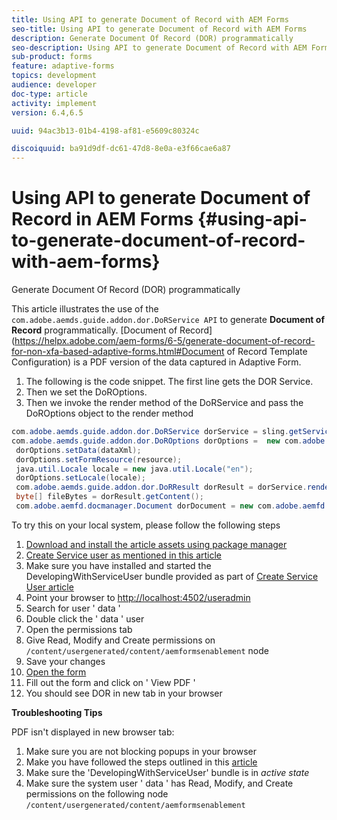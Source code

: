 ```yaml
---
title: Using API to generate Document of Record with AEM Forms
seo-title: Using API to generate Document of Record with AEM Forms
description: Generate Document Of Record (DOR) programmatically
seo-description: Using API to generate Document of Record with AEM Forms
sub-product: forms
feature: adaptive-forms
topics: development
audience: developer
doc-type: article
activity: implement
version: 6.4,6.5

uuid: 94ac3b13-01b4-4198-af81-e5609c80324c

discoiquuid: ba91d9df-dc61-47d8-8e0a-e3f66cae6a87
---
```


# Using API to generate Document of Record in AEM Forms {#using-api-to-generate-document-of-record-with-aem-forms}

Generate Document Of Record (DOR) programmatically

This article illustrates the use of the `com.adobe.aemds.guide.addon.dor.DoRService API` to generate **Document of Record** programmatically. [Document of Record](https://helpx.adobe.com/aem-forms/6-5/generate-document-of-record-for-non-xfa-based-adaptive-forms.html#Document of Record Template Configuration) is a PDF version of the data captured in Adaptive Form.

1. The following is the code snippet. The first line gets the DOR Service.
1. Then we set the DoROptions.
1. Then we invoke the render method of the DoRService and pass the DoROptions object to the render method

```java {.line-numbers}
com.adobe.aemds.guide.addon.dor.DoRService dorService = sling.getService(com.adobe.aemds.guide.addon.dor.DoRService.class);
com.adobe.aemds.guide.addon.dor.DoROptions dorOptions =  new com.adobe.aemds.guide.addon.dor.DoROptions();
 dorOptions.setData(dataXml);
 dorOptions.setFormResource(resource);
 java.util.Locale locale = new java.util.Locale("en");
 dorOptions.setLocale(locale);
 com.adobe.aemds.guide.addon.dor.DoRResult dorResult = dorService.render(dorOptions);
 byte[] fileBytes = dorResult.getContent();
 com.adobe.aemfd.docmanager.Document dorDocument = new com.adobe.aemfd.docmanager.Document(fileBytes);

```

To try this on your local system, please follow the following steps

1. [Download and install the article assets using package manager](assets/dorapi.zip)
1. [Create Service user as mentioned in this article](https://helpx.adobe.com/experience-manager/kt/forms/using/service-user-tutorial-develop.html) 
1. Make sure you have installed and started the DevelopingWithServiceUser bundle provided as part of [Create Service User article](https://helpx.adobe.com/experience-manager/kt/forms/using/service-user-tutorial-develop.html)
1. Point your browser to [http://localhost:4502/useradmin](http://localhost:4502/useradmin)
1. Search for user ' data '
1. Double click the ' data ' user 
1. Open the permissions tab
1. Give Read, Modify and Create permissions on `/content/usergenerated/content/aemformsenablement` node
1. Save your changes
1. [Open the form](http://localhost:4502/content/dam/formsanddocuments/sandbox/1201-borrower-payments/jcr:content?wcmmode=disabled)
1. Fill out the form and click on ' View PDF '
1. You should see DOR in new tab in your browser


**Troubleshooting Tips**

PDF isn't displayed in new browser tab:

1. Make sure you are not blocking popups in your browser
1. Make you have followed the steps outlined in this [article](https://helpx.adobe.com/experience-manager/kt/forms/using/service-user-tutorial-develop.html)
1. Make sure the 'DevelopingWithServiceUser' bundle is in *active state* 
1. Make sure the system user ' data ' has Read, Modify, and Create permissions on the following node `/content/usergenerated/content/aemformsenablement`

